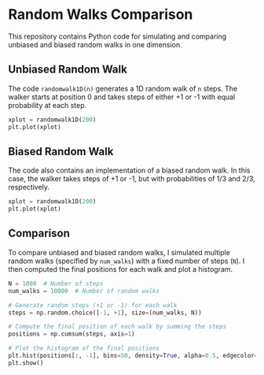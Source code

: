 # Random Walks Comparison

This repository contains Python code for simulating and comparing unbiased and biased random walks in one dimension.

## Unbiased Random Walk

The code `randomwalk1D(n)` generates a 1D random walk of `n` steps. The walker starts at position 0 and takes steps of either +1 or -1 with equal probability at each step.

```python
xplot = randomwalk1D(200)
plt.plot(xplot)
```

## Biased Random Walk

The code also contains an implementation of a biased random walk. In this case, the walker takes steps of +1 or -1, but with probabilities of 1/3 and 2/3, respectively.

```python
xplot = randomwalk1D(200)
plt.plot(xplot)
```

## Comparison

To compare unbiased and biased random walks, I simulated multiple random walks (specified by `num_walks`) with a fixed number of steps (`N`). I then computed the final positions for each walk and plot a histogram.

```python
N = 1000  # Number of steps
num_walks = 10000  # Number of random walks

# Generate random steps (+1 or -1) for each walk
steps = np.random.choice([-1, +1], size=(num_walks, N))

# Compute the final position of each walk by summing the steps
positions = np.cumsum(steps, axis=1)

# Plot the histogram of the final positions
plt.hist(positions[:, -1], bins=50, density=True, alpha=0.5, edgecolor='k')
plt.show()
```
